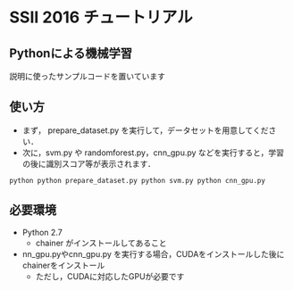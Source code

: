# SSII 2016 チュートリアル
## Pythonによる機械学習

説明に使ったサンプルコードを置いています

## 使い方

* まず， prepare_dataset.py を実行して，データセットを用意してください．
* 次に，svm.py や randomforest.py，cnn_gpu.py などを実行すると，学習の後に識別スコア等が表示されます．

``python
 python prepare_dataset.py
 python svm.py
 python cnn_gpu.py
``


## 必要環境

* Python 2.7
	* chainer がインストールしてあること
* nn_gpu.pyやcnn_gpu.py を実行する場合，CUDAをインストールした後にchainerをインストール
	* ただし，CUDAに対応したGPUが必要です
